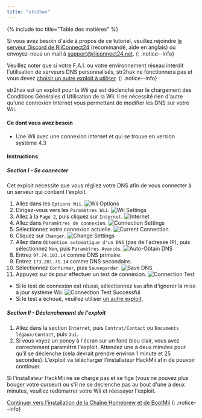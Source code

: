 ```yaml
---
title: "str2hax"
---
```


{% include toc title="Table des matières" %}

Si vous avez besoin d'aide à propos de ce tutoriel, veuillez rejoindre [le serveur Discord de RiiConnect24](https://discord.gg/b4Y7jfD) (recommandé, aide en anglais) ou envoyez-nous un mail à [support@riiconnect24.net](mailto:support@riiconnect24.net).
{: .notice--info}

Veuillez noter que si votre F.A.I. ou votre environnement réseau interdit l'utilisation de serveurs DNS personnalisés, str2hax ne fonctionnera pas et vous devez [choisir un autre exploit à utiliser](get-started).
{: .notice--info}

str2hax est un exploit pour la Wii qui est déclenché par le chargement des Conditions Générales d'Utilisation de la Wii. Il ne nécessité rien d'autre qu'une connexion Internet vous permettant de modifier les DNS sur votre Wii.

#### Ce dont vous avez besoin

* Une Wii avec une connexion internet et qui se trouve en version système 4.3

#### Instructions

##### Section I - Se connecter

Cet exploit nécessite que vous régliez votre DNS afin de vous connecter à un serveur qui contient l'exploit.

1. Allez dans les `Options Wii`. ![Wii Options](/images/RiiConnect24/Internet_1.png)
2. Dirigez-vous vers les `Paramètres Wii`. ![Wii Settings](/images/RiiConnect24/Internet_2.png)
3. Allez à la `Page 2`, puis cliquez sur `Internet`. ![Internet](/images/RiiConnect24/Internet_3.png)
4. Allez dans `Paramètres de connexion`. ![Connection Settings](/images/RiiConnect24/Internet_4.png)
5. Sélectionnez votre connexion actuelle. ![Current Connection](/images/RiiConnect24/Internet_5.png)
6. Cliquez sur `Changer`. ![Change Settings](/images/RiiConnect24/Internet_6.png)
7. Allez dans `Obtention automatique d'un DNS` (pas de l'adresse IP), puis sélectionnez `Non`, puis `Paramètres Avancés`. ![Auto-Obtain DNS](/images/RiiConnect24/Internet_7.png)
8. Entrez `97.74.103.14` comme DNS primaire.
9. Entrez `173.201.71.14` comme DNS secondaire.
10. Sélectionnez `Confirmer`, puis `Sauvegarder`. ![Save DNS](/images/RiiConnect24/Internet_10.png)
11. Appuyez sur `OK` pour effectuer un test de connexion. ![Connection Test](/images/RiiConnect24/Internet_11.png)
   - Si le test de connexion est réussi, sélectionnez `Non` afin d'ignorer la mise à jour système Wii. ![Connection Test Successful](/images/RiiConnect24/Internet_12.png)
   - Si le test a échoué, veuillez utiliser [un autre exploit](get-started).

##### Section II - Déclenchement de l'exploit

1. Allez dans la section `Internet`, puis `Contrat/Contact` ou `Documents légaux/Contact`, puis `Oui`.
2. Si vous voyez un poney à l'écran sur un fond bleu clair, vous avez correctement paramétré l'exploit. Attendez une à deux minutes pour qu'il se déclenche (cela devrait prendre environ 1 minute et 25 secondes). L'exploit va télécharger l'installateur HackMii afin de pouvoir continuer.

Si l'installateur HackMii ne se charge pas et se fige (vous ne pouvez plus bouger votre curseur) ou s'il ne se déclenche pas au bout d'une à deux minutes, veuillez redémarrer votre Wii et réessayer l'exploit.

[Continuer vers l'installation de la Chaîne Homebrew et de BootMii](hbc)
{: .notice--info}
